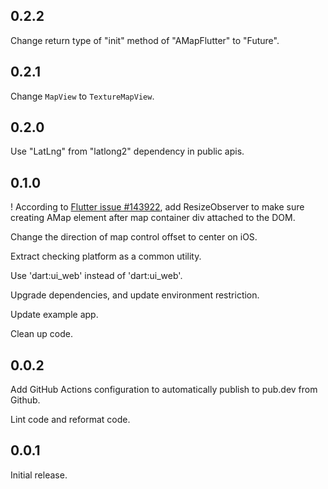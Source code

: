 ## 0.2.2

Change return type of "init" method of "AMapFlutter" to "Future".

## 0.2.1

Change ```MapView``` to ```TextureMapView```.

## 0.2.0

Use "LatLng" from "latlong2" dependency in public apis.

## 0.1.0

! According to [Flutter issue #143922](https://github.com/flutter/flutter/issues/143922), 
  add ResizeObserver to make sure creating AMap element after map container div attached to the DOM.

Change the direction of map control offset to center on iOS.

Extract checking platform as a common utility.

Use 'dart:ui_web' instead of 'dart:ui_web'.

Upgrade dependencies, and update environment restriction.

Update example app.

Clean up code.

## 0.0.2

Add GitHub Actions configuration to automatically publish to pub.dev from Github.

Lint code and reformat code.

## 0.0.1

Initial release.
